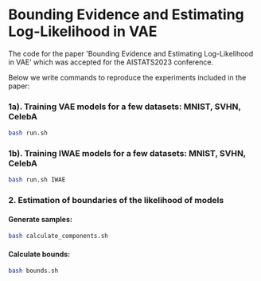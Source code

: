 # Bounding Evidence and Estimating Log-Likelihood in VAE

The code for the paper 'Bounding Evidence and Estimating Log-Likelihood in VAE' which was accepted for the AISTATS2023 conference.

Below we write commands to reproduce the experiments included in the paper:

### 1a). Training VAE models for a few datasets: MNIST, SVHN, CelebA

```bash
bash run.sh
```
### 1b). Training IWAE models for a few datasets: MNIST, SVHN, CelebA

```bash
bash run.sh IWAE
```

### 2. Estimation of boundaries of the likelihood of models

#### Generate samples:

```bash
bash calculate_components.sh
```
#### Calculate bounds:

```bash
bash bounds.sh
```
